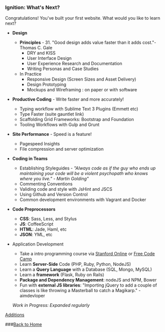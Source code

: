 ### Ignition: What's Next?

Congratulations! You've built your first website. What would you like to learn next?

+ **Design**
    + **Principles** - 31. "Good design adds value faster than it adds cost."- Thomas C. Gale
        + DRY and KISS
        + User Interface Design
        + User Experience Research and Documentation
        + Writing Personas and Case Studies
    + In Practice
        + Responsive Design (Screen Sizes and Asset Delivery)
        + Design Prototyping
        + Mockups and Wireframing : on paper or with software
+ **Productive Coding** - Write faster and more accurately!
    + Typing workflow with Sublime Text 3 Plugins (Emmett etc)
    + Type Faster (suite gauntlet link)
    + Scaffolding Grid Frameworks: Bootstrap and Foundation
    + Tooling Workflows with Gulp and Grunt
+ **Site Performance** - Speed is a feature!
    + Pagespeed Insights
    + File compression and server optimization
+ **Coding in Teams**
    + Establishing Styleguides - _"Always code as if the guy who ends up maintaining your code will be a violent psychopath who knows where you live." - Martin Golding"_
    + Commenting Conventions
    + Validing code and style with JsHint and JSCS
    + Using Github and Version Control
    + Common development environments with Vagrant and Docker
+ **Code Preprocessors**
    + **CSS**: Sass, Less, and Stylus
    + **JS**: CoffeeScript
    + **HTML**: Jade, Haml, etc
    + **JSON**: YML, etc
+ Application Development
    + Take a intro programming course via [Stanford Online](https://lagunita.stanford.edu/courses/Engineering/CS101/Summer2014/about) or [Free Code Camp](http://www.freecodecamp.com/)
    + Learn **Server-Side** Code (PHP, Ruby, Python, NodeJS)
    + Learn a **Query Language** with a Database (SQL, Mongo, MySQL)
    + Learn a **framework** (Flask, Ruby on Rails)
    + **Package and Dependency Management**: nodeJS and NPM, Bower
    + Fun with **external JS libraries**: "Importing jQuery to add a couple of classes is like throwing a Masterball to catch a Magikarp." - aimdevloper

    _Work in Progress: Expanded regularly_

[Additions](http://cameronyick.us/resources)

###[Back to Home](overview.md)
